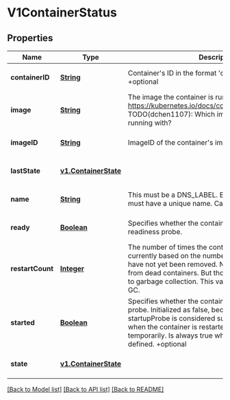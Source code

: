 # V1ContainerStatus
## Properties

Name | Type | Description | Notes
------------ | ------------- | ------------- | -------------
**containerID** | [**String**](string.md) | Container&#39;s ID in the format &#39;docker://&lt;container_id&gt;&#39;. +optional | [optional] [default to null]
**image** | [**String**](string.md) | The image the container is running. More info: https://kubernetes.io/docs/concepts/containers/images TODO(dchen1107): Which image the container is running with? | [optional] [default to null]
**imageID** | [**String**](string.md) | ImageID of the container&#39;s image. | [optional] [default to null]
**lastState** | [**v1.ContainerState**](v1.ContainerState.md) |  | [optional] [default to null]
**name** | [**String**](string.md) | This must be a DNS_LABEL. Each container in a pod must have a unique name. Cannot be updated. | [optional] [default to null]
**ready** | [**Boolean**](boolean.md) | Specifies whether the container has passed its readiness probe. | [optional] [default to null]
**restartCount** | [**Integer**](integer.md) | The number of times the container has been restarted, currently based on the number of dead containers that have not yet been removed. Note that this is calculated from dead containers. But those containers are subject to garbage collection. This value will get capped at 5 by GC. | [optional] [default to null]
**started** | [**Boolean**](boolean.md) | Specifies whether the container has passed its startup probe. Initialized as false, becomes true after startupProbe is considered successful. Resets to false when the container is restarted, or if kubelet loses state temporarily. Is always true when no startupProbe is defined. +optional | [optional] [default to null]
**state** | [**v1.ContainerState**](v1.ContainerState.md) |  | [optional] [default to null]

[[Back to Model list]](../README.md#documentation-for-models) [[Back to API list]](../README.md#documentation-for-api-endpoints) [[Back to README]](../README.md)

